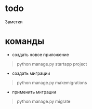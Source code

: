 # todo
Заметки

# команды
- создать новое приложение
> python manage.py startapp project

- создать миграции
> python manage.py makemigrations

- применить миграции
> python manage.py migrate